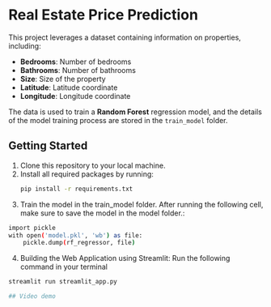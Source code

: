 # Real Estate Price Prediction

This project leverages a dataset containing information on properties, including:
- **Bedrooms**: Number of bedrooms
- **Bathrooms**: Number of bathrooms
- **Size**: Size of the property
- **Latitude**: Latitude coordinate
- **Longitude**: Longitude coordinate

The data is used to train a **Random Forest** regression model, and the details of the model training process are stored in the `train_model` folder.

## Getting Started

1. Clone this repository to your local machine.
2. Install all required packages by running:
   ```bash
   pip install -r requirements.txt
3. Train the model in the train_model folder. After running the following cell, make sure to save the model in the model folder.:
  ```bash
  import pickle
  with open('model.pkl', 'wb') as file:
      pickle.dump(rf_regressor, file)
   ```
4. Building the Web Application using Streamlit:
Run the following command in your terminal
  ```bash
  streamlit run streamlit_app.py

## Video demo
